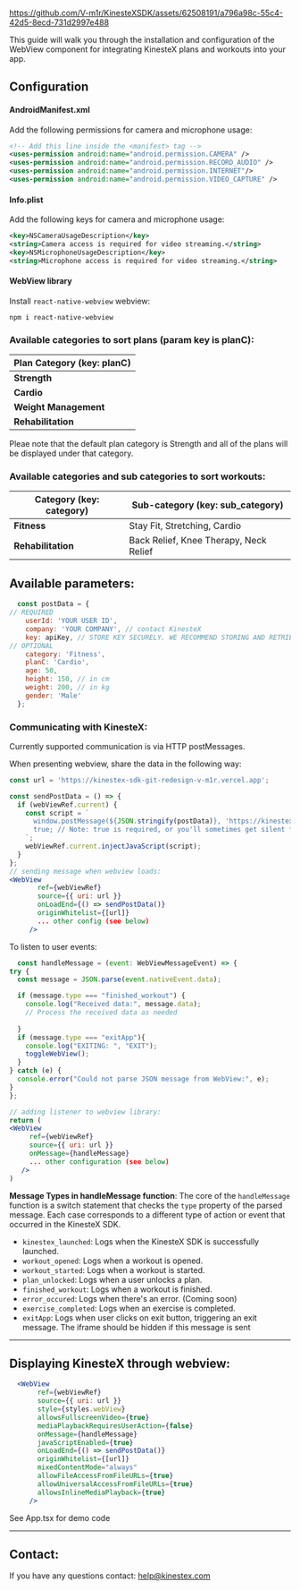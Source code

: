 https://github.com/V-m1r/KinesteXSDK/assets/62508191/a796a98c-55c4-42d5-8ecd-731d2997e488

This guide will walk you through the installation and configuration of the WebView component for integrating KinesteX plans and workouts into your app.

## Configuration

#### AndroidManifest.xml

Add the following permissions for camera and microphone usage:

```xml
<!-- Add this line inside the <manifest> tag -->
<uses-permission android:name="android.permission.CAMERA" />
<uses-permission android:name="android.permission.RECORD_AUDIO" />
<uses-permission android:name="android.permission.INTERNET"/>
<uses-permission android:name="android.permission.VIDEO_CAPTURE" />

```

#### Info.plist

Add the following keys for camera and microphone usage:

```xml
<key>NSCameraUsageDescription</key>
<string>Camera access is required for video streaming.</string>
<key>NSMicrophoneUsageDescription</key>
<string>Microphone access is required for video streaming.</string>
```
#### WebView library

Install `react-native-webview` webview:

```
npm i react-native-webview
```

### Available categories to sort plans (param key is planC): 

| **Plan Category (key: planC)** | 
| --- | 
| **Strength** | 
| **Cardio** |
| **Weight Management** | 
| **Rehabilitation** | 

Pleae note that the default plan category is Strength and all of the plans will be displayed under that category.


### Available categories and sub categories to sort workouts: 

| **Category (key: category)** | **Sub-category (key: sub_category)** |
| --- | --- |
| **Fitness** | Stay Fit, Stretching, Cardio |
| **Rehabilitation** | Back Relief, Knee Therapy, Neck Relief |


## Available parameters:
```jsx
  const postData = {
// REQUIRED
    userId: 'YOUR USER ID',
    company: 'YOUR COMPANY', // contact KinesteX
    key: apiKey, // STORE KEY SECURELY. WE RECOMMEND STORING AND RETRIEVING IT FROM YOUR DATABASE
// OPTIONAL
    category: 'Fitness',
    planC: 'Cardio',
    age: 50,
    height: 150, // in cm
    weight: 200, // in kg
    gender: 'Male'
  };
```
### Communicating with KinesteX:
Currently supported communication is via HTTP postMessages. 

When presenting webview, share the data in the following way: 

```jsx
const url = 'https://kinestex-sdk-git-redesign-v-m1r.vercel.app';

const sendPostData = () => {
  if (webViewRef.current) {
    const script = `
      window.postMessage(${JSON.stringify(postData)}, 'https://kinestex-sdk-git-redesign-v-m1r.vercel.app');
      true; // Note: true is required, or you'll sometimes get silent failures
    `;
    webViewRef.current.injectJavaScript(script);
  }
};
// sending message when webview loads:
<WebView
       ref={webViewRef}
       source={{ uri: url }}
       onLoadEnd={() => sendPostData()}
       originWhitelist={[url]}
       ... other config (see below)
     />

```


To listen to user events: 

  ```jsx
    const handleMessage = (event: WebViewMessageEvent) => {
  try {
    const message = JSON.parse(event.nativeEvent.data);

    if (message.type === "finished_workout") {
      console.log("Received data:", message.data);
      // Process the received data as needed
     
    }
    if (message.type === "exitApp"){
      console.log("EXITING: ", "EXIT");
      toggleWebView();
    }
  } catch (e) {
    console.error("Could not parse JSON message from WebView:", e);
  }
};

// adding listener to webview library:
return (
<WebView
       ref={webViewRef}
       source={{ uri: url }}
       onMessage={handleMessage}
       ... other configuration (see below)
     />
)
```
 **Message Types in handleMessage function**:
    The core of the `handleMessage` function is a switch statement that checks the `type` property of the parsed message. Each case corresponds to a different type of action or event that occurred in the KinesteX SDK.
    
   - `kinestex_launched`: Logs when the KinesteX SDK is successfully launched.
   - `workout_opened`: Logs when a workout is opened.
   - `workout_started`: Logs when a workout is started.
   - `plan_unlocked`: Logs when a user unlocks a plan.
   - `finished_workout`: Logs when a workout is finished.
  - `error_occured`: Logs when there's an error. (Coming soon)
   - `exercise_completed`: Logs when an exercise is completed.
  - `exitApp`: Logs when user clicks on exit button, triggering an exit message. The iframe should be hidden if this message is sent

------------------

## Displaying KinesteX through webview:
```jsx
  <WebView
       ref={webViewRef}
       source={{ uri: url }}
       style={styles.webView}
       allowsFullscreenVideo={true}
       mediaPlaybackRequiresUserAction={false}
       onMessage={handleMessage}
       javaScriptEnabled={true}
       onLoadEnd={() => sendPostData()}
       originWhitelist={[url]}
       mixedContentMode="always"
       allowFileAccessFromFileURLs={true}
       allowUniversalAccessFromFileURLs={true}
       allowsInlineMediaPlayback={true}
     />
```
See App.tsx for demo code

------------------

## Contact:
If you have any questions contact: help@kinestex.com
